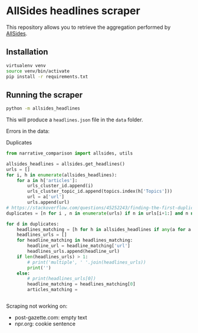 # AllSides headlines scraper

This repository allows you to retrieve the aggregation performed by [AllSides](https://www.allsides.com/story/admin).

## Installation

```bash
virtualenv venv
source venv/bin/activate
pip install -r requirements.txt
```

## Running the scraper

```bash
python -m allsides_headlines
```

This will produce a `headlines.json` file in the `data` folder.


Errors in the data:

Duplicates
```python
from narrative_comparison import allsides, utils

allsides_headlines = allsides.get_headlines()
urls = []
for i, h in enumerate(allsides_headlines):
    for a in h['articles']:
        urls_cluster_id.append(i)
        urls_cluster_topic_id.append(topics.index(h['Topics']))
        url = a['url']
        urls.append(url)
# https://stackoverflow.com/questions/45252243/finding-the-first-duplicate-element-in-an-ordered-list
duplicates = [n for i , n in enumerate(urls) if n in urls[i+1:] and n not in urls[:i]]

for d in duplicates:
    headlines_matching = [h for h in allsides_headlines if any(a for a in h['articles'] if a['url'] == d)]
    headlines_urls = []
    for headline_matching in headlines_matching:
        headline_url = headline_matching['url']
        headlines_urls.append(headline_url)
    if len(headlines_urls) > 1:
        # print('multiple', ' '.join(headlines_urls))
        print('')
    else:
        # print(headlines_urls[0])
        headline_matching = headlines_matching[0]
        articles_matching = 



```




Scraping not working on:

- post-gazette.com: empty text
- npr.org: cookie sentence